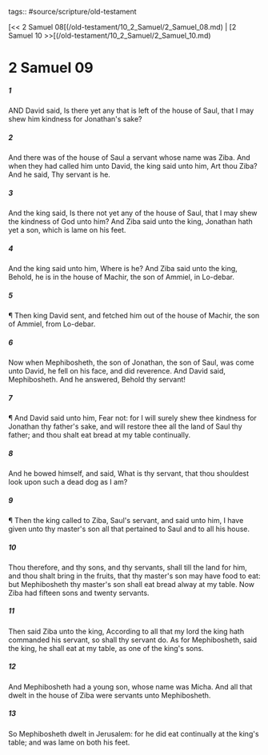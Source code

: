 tags:: #source/scripture/old-testament

[<< 2 Samuel 08[(/old-testament/10_2_Samuel/2_Samuel_08.md) | [2 Samuel 10 >>[(/old-testament/10_2_Samuel/2_Samuel_10.md)

# 2 Samuel 09

##### 1

AND David said, Is there yet any that is left of the house of Saul, that I may shew him kindness for Jonathan's sake?

##### 2

And there was of the house of Saul a servant whose name was Ziba. And when they had called him unto David, the king said unto him, Art thou Ziba? And he said, Thy servant is he.

##### 3

And the king said, Is there not yet any of the house of Saul, that I may shew the kindness of God unto him? And Ziba said unto the king, Jonathan hath yet a son, which is lame on his feet.

##### 4

And the king said unto him, Where is he? And Ziba said unto the king, Behold, he is in the house of Machir, the son of Ammiel, in Lo-debar.

##### 5

¶ Then king David sent, and fetched him out of the house of Machir, the son of Ammiel, from Lo-debar.

##### 6

Now when Mephibosheth, the son of Jonathan, the son of Saul, was come unto David, he fell on his face, and did reverence. And David said, Mephibosheth. And he answered, Behold thy servant!

##### 7

¶ And David said unto him, Fear not: for I will surely shew thee kindness for Jonathan thy father's sake, and will restore thee all the land of Saul thy father; and thou shalt eat bread at my table continually.

##### 8

And he bowed himself, and said, What is thy servant, that thou shouldest look upon such a dead dog as I am?

##### 9

¶ Then the king called to Ziba, Saul's servant, and said unto him, I have given unto thy master's son all that pertained to Saul and to all his house.

##### 10

Thou therefore, and thy sons, and thy servants, shall till the land for him, and thou shalt bring in the fruits, that thy master's son may have food to eat: but Mephibosheth thy master's son shall eat bread alway at my table. Now Ziba had fifteen sons and twenty servants.

##### 11

Then said Ziba unto the king, According to all that my lord the king hath commanded his servant, so shall thy servant do. As for Mephibosheth, said the king, he shall eat at my table, as one of the king's sons.

##### 12

And Mephibosheth had a young son, whose name was Micha. And all that dwelt in the house of Ziba were servants unto Mephibosheth.

##### 13

So Mephibosheth dwelt in Jerusalem: for he did eat continually at the king's table; and was lame on both his feet.
